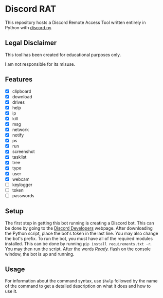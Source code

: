# Discord RAT
This repository hosts a Discord Remote Access Tool written entirely in Python with [discord.py](https://discordpy.readthedocs.io/en/stable/).

## Legal Disclaimer
This tool has been created for educational purposes only.

I am not responsible for its misuse.

## Features
- [x] clipboard
- [x] download
- [x] drives
- [x] help
- [x] ip
- [x] kill
- [x] msg
- [x] network
- [x] notify
- [x] ps
- [x] run
- [x] screenshot
- [x] tasklist
- [x] tree
- [x] type
- [x] user
- [x] webcam
- [ ] keylogger
- [ ] token
- [ ] passwords

## Setup
The first step in getting this bot running is creating a Discord bot. This can be done by going to the [Discord Developers](https://discord.com/developers) webpage. After downloading the Python script, place the bot's token in the last line. You may also change the bot's prefix. To run the bot, you must have all of the required modules installed. This can be done by running ```pip install requirements.txt -r```. You may then run the script. After the words *Ready.* flash on the console window, the bot is up and running.

## Usage
For information about the command syntax, use ```$help``` followed by the name of the command to get a detailed description on what it does and how to use it.
